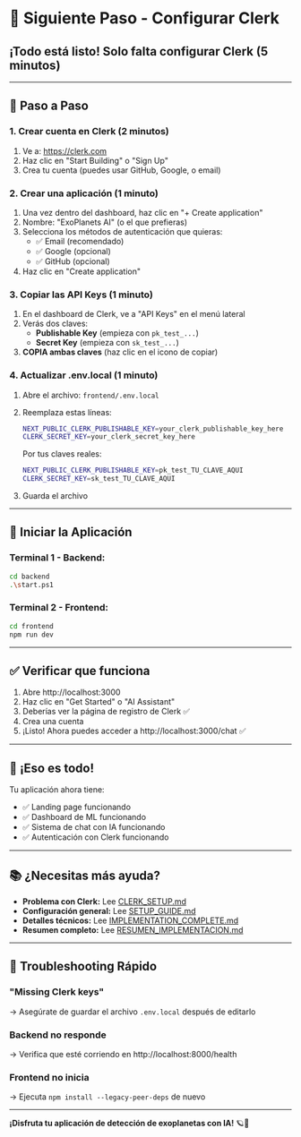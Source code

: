 # 🎯 Siguiente Paso - Configurar Clerk

## ¡Todo está listo! Solo falta configurar Clerk (5 minutos)

---

## 📝 Paso a Paso

### 1. Crear cuenta en Clerk (2 minutos)

1. Ve a: https://clerk.com
2. Haz clic en "Start Building" o "Sign Up"
3. Crea tu cuenta (puedes usar GitHub, Google, o email)

### 2. Crear una aplicación (1 minuto)

1. Una vez dentro del dashboard, haz clic en "+ Create application"
2. Nombre: "ExoPlanets AI" (o el que prefieras)
3. Selecciona los métodos de autenticación que quieras:
   - ✅ Email (recomendado)
   - ✅ Google (opcional)
   - ✅ GitHub (opcional)
4. Haz clic en "Create application"

### 3. Copiar las API Keys (1 minuto)

1. En el dashboard de Clerk, ve a "API Keys" en el menú lateral
2. Verás dos claves:
   - **Publishable Key** (empieza con `pk_test_...`)
   - **Secret Key** (empieza con `sk_test_...`)
3. **COPIA ambas claves** (haz clic en el icono de copiar)

### 4. Actualizar .env.local (1 minuto)

1. Abre el archivo: `frontend/.env.local`
2. Reemplaza estas líneas:
   ```bash
   NEXT_PUBLIC_CLERK_PUBLISHABLE_KEY=your_clerk_publishable_key_here
   CLERK_SECRET_KEY=your_clerk_secret_key_here
   ```
   
   Por tus claves reales:
   ```bash
   NEXT_PUBLIC_CLERK_PUBLISHABLE_KEY=pk_test_TU_CLAVE_AQUI
   CLERK_SECRET_KEY=sk_test_TU_CLAVE_AQUI
   ```

3. Guarda el archivo

---

## 🚀 Iniciar la Aplicación

### Terminal 1 - Backend:
```bash
cd backend
.\start.ps1
```

### Terminal 2 - Frontend:
```bash
cd frontend
npm run dev
```

---

## ✅ Verificar que funciona

1. Abre http://localhost:3000
2. Haz clic en "Get Started" o "AI Assistant"
3. Deberías ver la página de registro de Clerk ✅
4. Crea una cuenta
5. ¡Listo! Ahora puedes acceder a http://localhost:3000/chat ✅

---

## 🎉 ¡Eso es todo!

Tu aplicación ahora tiene:

- ✅ Landing page funcionando
- ✅ Dashboard de ML funcionando
- ✅ Sistema de chat con IA funcionando
- ✅ Autenticación con Clerk funcionando

---

## 📚 ¿Necesitas más ayuda?

- **Problema con Clerk:** Lee [CLERK_SETUP.md](./CLERK_SETUP.md)
- **Configuración general:** Lee [SETUP_GUIDE.md](./SETUP_GUIDE.md)
- **Detalles técnicos:** Lee [IMPLEMENTATION_COMPLETE.md](./IMPLEMENTATION_COMPLETE.md)
- **Resumen completo:** Lee [RESUMEN_IMPLEMENTACION.md](./RESUMEN_IMPLEMENTACION.md)

---

## 🐛 Troubleshooting Rápido

### "Missing Clerk keys"
→ Asegúrate de guardar el archivo `.env.local` después de editarlo

### Backend no responde
→ Verifica que esté corriendo en http://localhost:8000/health

### Frontend no inicia
→ Ejecuta `npm install --legacy-peer-deps` de nuevo

---

**¡Disfruta tu aplicación de detección de exoplanetas con IA!** 🪐🤖
